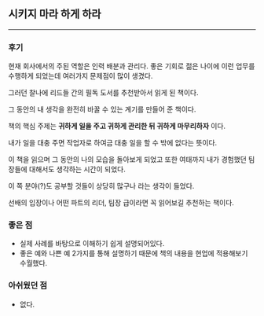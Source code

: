 ## 시키지 마라 하게 하라

---

### 후기

현재 회사에서의 주된 역할은 인력 배분과 관리다. 좋은 기회로 젊은 나이에 이런 업무를 수행하게 되었는데 여러가지 문제점이 많이 생겼다.

그러던 찰나에 리드들 간의 필독 도서를 추천받아서 읽게 된 책이다.

그 동안의 내 생각을 완전히 바꿀 수 있는 계기를 만들어 준 책이다.

책의 핵심 주제는 **귀하게 일을 주고 귀하게 관리한 뒤 귀하게 마무리하자** 이다.

내가 일을 대충 주면 작업자로 하여금 대충 일을 할 수 밖에 없다는 뜻이다.

이 책을 읽으며 그 동안의 나의 모습을 돌아보게 되었고 또한 여태까지 내가 경험했던 팀장들에 대해서도 생각하는 시간이 되었다.

이 쪽 분야(?)도 공부할 것들이 상당히 많구나 라는 생각이 들었다.

선배의 입장이나 어떤 파트의 리더, 팀장 급이라면 꼭 읽어보길 추천하는 책이다.

### 좋은 점
- 실제 사례를 바탕으로 이해하기 쉽게 설명되어있다.
- 좋은 예와 나쁜 예 2가지를 통해 설명하기 때문에 책의 내용을 현업에 적용해보기 수월했다.

### 아쉬웠던 점
- 없다. 